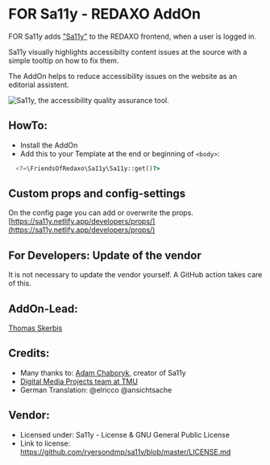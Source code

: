 # FOR Sa11y - REDAXO AddOn

FOR Sa11y adds ["Sa11y"](https://sa11y.netlify.app) to the REDAXO frontend, when a user is logged in.  
 
Sa11y visually highlights accessibilty content issues at the source with a simple tooltip on how to fix them. 

The AddOn helps to reduce accessibility issues on the website as an editorial assistent. 

![Sa11y, the accessibility quality assurance tool.](https://ryersondmp.github.io/sa11y/assets/github-banner.png)

## HowTo: 

- Install the AddOn 
- Add this to your Template at the end or beginning of `<body>`: 

```php
  <?=\FriendsOfRedaxo\Sa11y\Sa11y::get()?>
```

## Custom props and config-settings 

On the config page you can add or overwrite the props. 
[https://sa11y.netlify.app/developers/props/](https://sa11y.netlify.app/developers/props/)


## For Developers: Update of the vendor

It is not necessary to update the vendor yourself. A GitHub action takes care of this.  


## AddOn-Lead: 
[Thomas Skerbis](https://github.com/skerbis) 

## Credits:
- Many thanks to: [Adam Chaboryk](https://github.com/adamchaboryk), creator of Sa11y
- [Digital Media Projects team at TMU](https://github.com/ryersondmp)
- German Translation:  @elricco @ansichtsache

## Vendor: 
- Licensed under: Sa11y - License & GNU General Public License
- Link to license: https://github.com/ryersondmp/sa11y/blob/master/LICENSE.md
